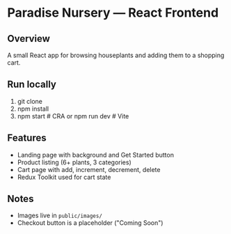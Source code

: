 # Paradise Nursery — React Frontend

## Overview
A small React app for browsing houseplants and adding them to a shopping cart.

## Run locally
1. git clone <your-repo-url>
2. npm install
3. npm start   # CRA
   or
   npm run dev # Vite

## Features
- Landing page with background and Get Started button
- Product listing (6+ plants, 3 categories)
- Cart page with add, increment, decrement, delete
- Redux Toolkit used for cart state

## Notes
- Images live in `public/images/`
- Checkout button is a placeholder ("Coming Soon")
